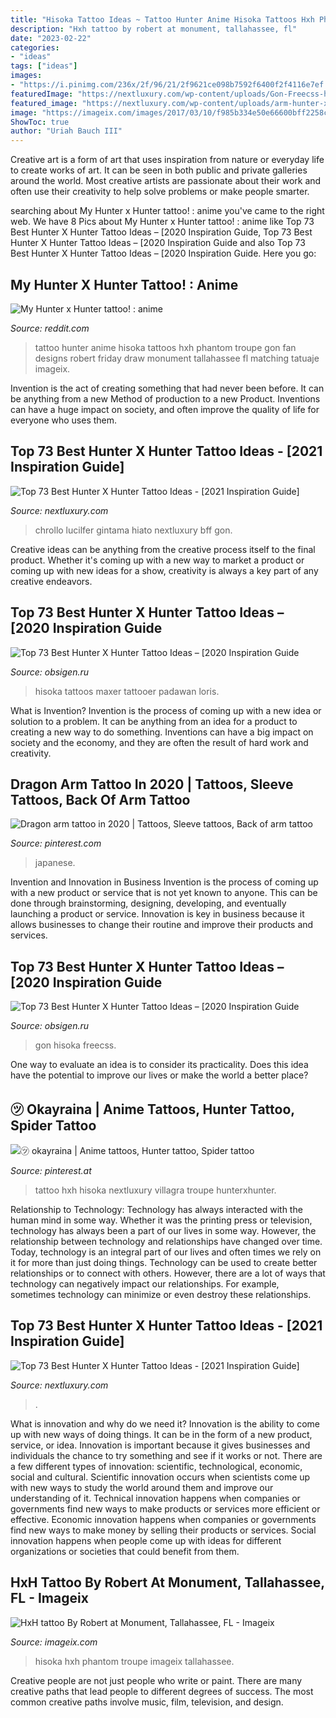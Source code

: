 ```yaml
---
title: "Hisoka Tattoo Ideas ~ Tattoo Hunter Anime Hisoka Tattoos Hxh Phantom Troupe Gon Fan Designs Robert Friday Draw Monument Tallahassee Fl Matching Tatuaje Imageix"
description: "Hxh tattoo by robert at monument, tallahassee, fl"
date: "2023-02-22"
categories:
- "ideas"
tags: ["ideas"]
images:
- "https://i.pinimg.com/236x/2f/96/21/2f9621ce098b7592f6400f2f4116e7ef.jpg?nii=t"
featuredImage: "https://nextluxury.com/wp-content/uploads/Gon-Freecss-hunter-x-hunter-tattoos-sleepygodtattoo.jpg"
featured_image: "https://nextluxury.com/wp-content/uploads/arm-hunter-x-hunter-tattoos-caleblynchtattoos.jpg"
image: "https://imageix.com/images/2017/03/10/f985b334e50e66600bff2258c3e72419.jpg"
ShowToc: true
author: "Uriah Bauch III"
---
```



Creative art is a form of art that uses inspiration from nature or everyday life to create works of art. It can be seen in both public and private galleries around the world. Most creative artists are passionate about their work and often use their creativity to help solve problems or make people smarter.

	

		
searching about My Hunter x Hunter tattoo! : anime you've came to the right web. We have 8 Pics about My Hunter x Hunter tattoo! : anime like Top 73 Best Hunter X Hunter Tattoo Ideas – [2020 Inspiration Guide, Top 73 Best Hunter X Hunter Tattoo Ideas – [2020 Inspiration Guide and also Top 73 Best Hunter X Hunter Tattoo Ideas – [2020 Inspiration Guide. Here you go:
		
    
## My Hunter X Hunter Tattoo! : Anime

<img loading=lazy src="https://i.redditmedia.com/GPwsvAz0JHNLHp4uBOxrX6hVV9HZqzBnWgCdNdWzzEw.jpg?w=320&amp;s=a0afb9754df599274f05f778bb6bccf2" onerror="this.onerror=null;this.src='https://tse3.mm.bing.net/th?id=OIP.gKHbgI5rpJ8pJdEBlIqI4wHaJ4&amp;pid=15.1';" alt="My Hunter x Hunter tattoo! : anime">

_Source: reddit.com_

>tattoo hunter anime hisoka tattoos hxh phantom troupe gon fan designs robert friday draw monument tallahassee fl matching tatuaje imageix. 

	

Invention is the act of creating something that had never been before. It can be anything from a new Method of production to a new Product. Inventions can have a huge impact on society, and often improve the quality of life for everyone who uses them.

    
## Top 73 Best Hunter X Hunter Tattoo Ideas - [2021 Inspiration Guide]

<img loading=lazy src="https://nextluxury.com/wp-content/uploads/arm-hunter-x-hunter-tattoos-legeiro_ink.jpg" onerror="this.onerror=null;this.src='https://tse4.mm.bing.net/th?id=OIP.Z786Ie4L22l2teg6mzx94AHaHa&amp;pid=15.1';" alt="Top 73 Best Hunter X Hunter Tattoo Ideas - [2021 Inspiration Guide]">

_Source: nextluxury.com_

>chrollo lucilfer gintama hiato nextluxury bff gon. 

	

Creative ideas can be anything from the creative process itself to the final product. Whether it's coming up with a new way to market a product or coming up with new ideas for a show, creativity is always a key part of any creative endeavors.

    
## Top 73 Best Hunter X Hunter Tattoo Ideas – [2020 Inspiration Guide

<img loading=lazy src="https://nextluxury.com/wp-content/uploads/Hisoka-Morow-hunter-x-hunter-tattoos-evil.maxer_.tattooer.jpg" onerror="this.onerror=null;this.src='https://tse1.mm.bing.net/th?id=OIP.YDEeQ2VNNvXoiONVPtH8ugHaHa&amp;pid=15.1';" alt="Top 73 Best Hunter X Hunter Tattoo Ideas – [2020 Inspiration Guide">

_Source: obsigen.ru_

>hisoka tattoos maxer tattooer padawan loris. 

	

What is Invention?
Invention is the process of coming up with a new idea or solution to a problem. It can be anything from an idea for a product to creating a new way to do something. Inventions can have a big impact on society and the economy, and they are often the result of hard work and creativity.

    
## Dragon Arm Tattoo In 2020 | Tattoos, Sleeve Tattoos, Back Of Arm Tattoo

<img loading=lazy src="https://i.pinimg.com/736x/d1/36/73/d13673fca04dba35c863823d39f24e52.jpg" onerror="this.onerror=null;this.src='https://tse1.mm.bing.net/th?id=OIP.2WhMHIa4QHspjp0A8pFkcwHaJN&amp;pid=15.1';" alt="Dragon arm tattoo in 2020 | Tattoos, Sleeve tattoos, Back of arm tattoo">

_Source: pinterest.com_

>japanese. 

	

Invention and Innovation in Business
Invention is the process of coming up with a new product or service that is not yet known to anyone. This can be done through brainstorming, designing, developing, and eventually launching a product or service. Innovation is key in business because it allows businesses to change their routine and improve their products and services.

    
## Top 73 Best Hunter X Hunter Tattoo Ideas – [2020 Inspiration Guide

<img loading=lazy src="https://nextluxury.com/wp-content/uploads/Gon-Freecss-hunter-x-hunter-tattoos-sleepygodtattoo.jpg" onerror="this.onerror=null;this.src='https://tse4.mm.bing.net/th?id=OIP.AjFZjHGhFKXSdgpenWM2nQHaJP&amp;pid=15.1';" alt="Top 73 Best Hunter X Hunter Tattoo Ideas – [2020 Inspiration Guide">

_Source: obsigen.ru_

>gon hisoka freecss. 

	

One way to evaluate an idea is to consider its practicality. Does this idea have the potential to improve our lives or make the world a better place?

    
## ㋡ Okayraina | Anime Tattoos, Hunter Tattoo, Spider Tattoo

<img loading=lazy src="https://i.pinimg.com/236x/2f/96/21/2f9621ce098b7592f6400f2f4116e7ef.jpg?nii=t" onerror="this.onerror=null;this.src='https://tse2.mm.bing.net/th?id=OIP.by9v1Y-ECLNLUVMnZFmgnQAAAA&amp;pid=15.1';" alt="㋡ okayraina | Anime tattoos, Hunter tattoo, Spider tattoo">

_Source: pinterest.at_

>tattoo hxh hisoka nextluxury villagra troupe hunterxhunter. 

	

Relationship to Technology:
Technology has always interacted with the human mind in some way. Whether it was the printing press or television, technology has always been a part of our lives in some way. However, the relationship between technology and relationships have changed over time. 
Today, technology is an integral part of our lives and often times we rely on it for more than just doing things. Technology can be used to create better relationships or to connect with others. However, there are a lot of ways that technology can negatively impact our relationships. For example, sometimes technology can minimize or even destroy these relationships.

    
## Top 73 Best Hunter X Hunter Tattoo Ideas - [2021 Inspiration Guide]

<img loading=lazy src="https://nextluxury.com/wp-content/uploads/arm-hunter-x-hunter-tattoos-caleblynchtattoos.jpg" onerror="this.onerror=null;this.src='https://tse2.mm.bing.net/th?id=OIP.VRCiy5pyP-1s1eVkZzbsSwHaHa&amp;pid=15.1';" alt="Top 73 Best Hunter X Hunter Tattoo Ideas - [2021 Inspiration Guide]">

_Source: nextluxury.com_

>. 

	

What is innovation and why do we need it?
Innovation is the ability to come up with new ways of doing things. It can be in the form of a new product, service, or idea. Innovation is important because it gives businesses and individuals the chance to try something and see if it works or not.
There are a few different types of innovation: scientific, technological, economic, social and cultural. Scientific innovation occurs when scientists come up with new ways to study the world around them and improve our understanding of it. Technical innovation happens when companies or governments find new ways to make products or services more efficient or effective. Economic innovation happens when companies or governments find new ways to make money by selling their products or services. Social innovation happens when people come up with ideas for different organizations or societies that could benefit from them.

    
## HxH Tattoo By Robert At Monument, Tallahassee, FL - Imageix

<img loading=lazy src="https://imageix.com/images/2017/03/10/f985b334e50e66600bff2258c3e72419.jpg" onerror="this.onerror=null;this.src='https://tse2.mm.bing.net/th?id=OIP.wnW9P7zHqfMsVHBL_aloygHaJ4&amp;pid=15.1';" alt="HxH tattoo By Robert at Monument, Tallahassee, FL - Imageix">

_Source: imageix.com_

>hisoka hxh phantom troupe imageix tallahassee. 

	

Creative people are not just people who write or paint. There are many creative paths that lead people to different degrees of success. The most common creative paths involve music, film, television, and design.

